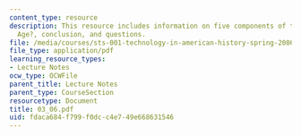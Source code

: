 ```yaml
---
content_type: resource
description: This resource includes information on five components of the ?Mechanical
  Age?, conclusion, and questions.
file: /media/courses/sts-001-technology-in-american-history-spring-2006/fdaca684f799f0dcc4e749e668631546_03_06.pdf
file_type: application/pdf
learning_resource_types:
- Lecture Notes
ocw_type: OCWFile
parent_title: Lecture Notes
parent_type: CourseSection
resourcetype: Document
title: 03_06.pdf
uid: fdaca684-f799-f0dc-c4e7-49e668631546
---
```

